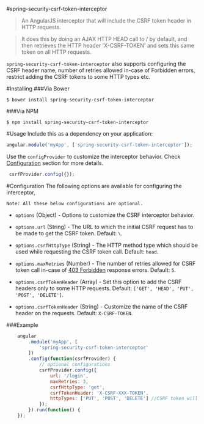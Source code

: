 #spring-security-csrf-token-interceptor

> An AngularJS interceptor that will include the CSRF token header in HTTP requests.

> It does this by doing an AJAX HTTP HEAD call to / by default, and then retrieves the HTTP header 'X-CSRF-TOKEN' and sets this
same token on all HTTP requests.

`spring-security-csrf-token-interceptor` also supports configuring the CSRF header name, number of retries allowed in-case of Forbidden errors, restrict adding the CSRF tokens to some HTTP types etc.

#Installing
###Via Bower
````
$ bower install spring-security-csrf-token-interceptor
````
###Via NPM
````
$ npm install spring-security-csrf-token-interceptor
````

#Usage
Include this as a dependency on your application:

````javascript
angular.module('myApp', ['spring-security-csrf-token-interceptor']);
````
Use the `configProvider` to customize the interceptor behavior. Check [Configuration](#Configuration) section for more details.

````javascript
 csrfProvider.config({});
````
#Configuration
The following options are available for configuring the interceptor,

````
Note: All these below configurations are optional.
````

- `options` (Object) - Options to customize the CSRF interceptor behavior.

- `options.url` (String) - The URL to which the initial CSRF request has to be made to get the CSRF token. Default: `\`.

- `options.csrfHttpType` (String) - The HTTP method type which should be used while requesting the CSRF token call. Default: `head`.

- `options.maxRetries` (Number) - The number of retries allowed for CSRF token call in-case of [403 Forbidden](http://en.wikipedia.org/wiki/HTTP_403) response errors. Default: `5`.

- `options.csrfTokenHeader` (Array) - Set this option to add the CSRF headers only to some HTTP requests. Default: `['GET', 'HEAD', 'PUT', 'POST', 'DELETE']`.

- `options.csrfTokenHeader` (String) - Customize the name of the CSRF header on the requests. Default: `X-CSRF-TOKEN`.

###Example

```js
    angular
        .module('myApp', [
            'spring-security-csrf-token-interceptor'
        ])
        .config(function(csrfProvider) {
            // optional configurations
            csrfProvider.config({
                url: '/login',
                maxRetries: 3,
                csrfHttpType: 'get',
                csrfTokenHeader: 'X-CSRF-XXX-TOKEN',
                httpTypes: ['PUT', 'POST', 'DELETE'] //CSRF token will be added only to these method types 
            });
        }).run(function() {
    });
```